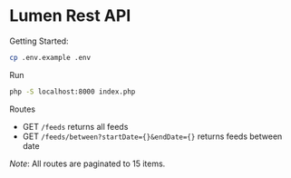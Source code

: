 # Lumen Rest API

Getting Started:
```sh
cp .env.example .env
```

Run
```sh
php -S localhost:8000 index.php
```

Routes
- GET `/feeds` returns all feeds
- GET `/feeds/between?startDate={}&endDate={}` returns feeds between date

*Note*: All routes are paginated to 15 items.
